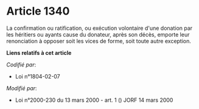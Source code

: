 # Article 1340

La confirmation ou ratification, ou exécution volontaire d'une donation par les héritiers ou ayants cause du donateur, après
son décès, emporte leur renonciation à opposer soit les vices de forme, soit toute autre exception.

**Liens relatifs à cet article**

_Codifié par_:

  - Loi n°1804-02-07

_Modifié par_:

  - Loi n°2000-230 du 13 mars 2000 - art. 1 () JORF 14 mars 2000

